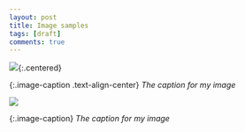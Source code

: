 ```yaml
---
layout: post
title: Image samples
tags: [draft]
comments: true
---
```


![](/assets/img/hello_world.jpeg){:.centered}

{:.image-caption .text-align-center}
*The caption for my image*


![](/assets/img/hello_world.jpeg)

{:.image-caption}
*The caption for my image*